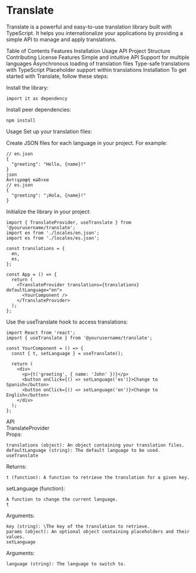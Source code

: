 # Translate
Translate is a powerful and easy-to-use translation library built with TypeScript. It helps you internationalize your applications by providing a simple API to manage and apply translations.

Table of Contents
Features
Installation
Usage
API
Project Structure
Contributing
License
Features
Simple and intuitive API
Support for multiple languages
Asynchronous loading of translation files
Type-safe translations with TypeScript
Placeholder support within translations
Installation
To get started with Translate, follow these steps:

Install the library:
```
import it as dependency
```
Install peer dependencies:

```
npm install
```
Usage
Set up your translation files:

Create JSON files for each language in your project. For example:

```
// en.json
{
  "greeting": "Hello, {name}!"
}
json
Αντιγραφή κώδικα
// es.json
{
  "greeting": "¡Hola, {name}!"
}
```
Initialize the library in your project:

```
import { TranslateProvider, useTranslate } from '@yourusername/translate';
import en from './locales/en.json';
import es from './locales/es.json';

const translations = {
  en,
  es,
};

const App = () => {
  return (
    <TranslateProvider translations={translations} defaultLanguage="en">
      <YourComponent />
    </TranslateProvider>
  );
};
```
Use the useTranslate hook to access translations:

```
import React from 'react';
import { useTranslate } from '@yourusername/translate';

const YourComponent = () => {
  const { t, setLanguage } = useTranslate();

  return (
    <div>
      <p>{t('greeting', { name: 'John' })}</p>
      <button onClick={() => setLanguage('es')}>Change to Spanish</button>
      <button onClick={() => setLanguage('en')}>Change to English</button>
    </div>
  );
};
```
API\
TranslateProvider\
Props:
```
translations (object): An object containing your translation files.
defaultLanguage (string): The default language to be used.
useTranslate
```
Returns:
```
t (function): A function to retrieve the translation for a given key.
```
setLanguage (function):
```
A function to change the current language.
t
```
Arguments:
```
key (string): \The key of the translation to retrieve.
params (object): An optional object containing placeholders and their values.
setLanguage
```
Arguments:
```
language (string): The language to switch to.
```
